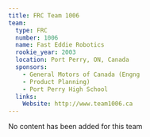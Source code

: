 ```yaml
---
title: FRC Team 1006
team:
  type: FRC
  number: 1006
  name: Fast Eddie Robotics
  rookie_year: 2003
  location: Port Perry, ON, Canada
  sponsors:
    - General Motors of Canada (Engng
    - Product Planning)
    - Port Perry High School
  links:
    Website: http://www.team1006.ca
---
```

No content has been added for this team